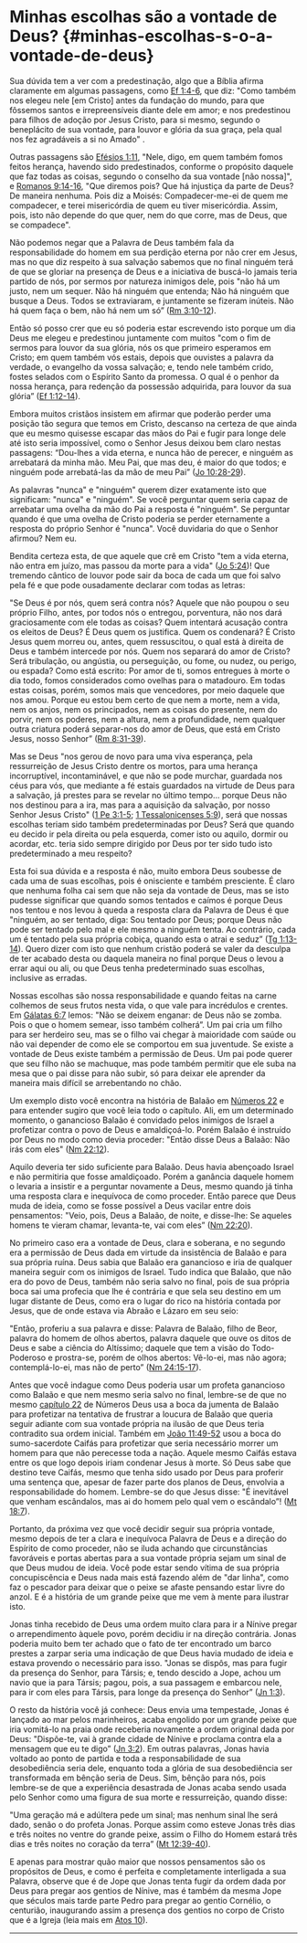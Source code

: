 # Minhas escolhas são a vontade de Deus? {#minhas-escolhas-s-o-a-vontade-de-deus}

Sua dúvida tem a ver com a predestinação, algo que a Bíblia afirma claramente em algumas passagens, como [Ef 1:4-6](http://bibliaonline.com.br/acf/ef/1/4-6), que diz: &quot;Como também nos elegeu nele [em Cristo] antes da fundação do mundo, para que fôssemos santos e irrepreensíveis diante dele em amor; e nos predestinou para filhos de adoção por Jesus Cristo, para si mesmo, segundo o beneplácito de sua vontade, para louvor e glória da sua graça, pela qual nos fez agradáveis a si no Amado&quot; .

Outras passagens são [Efésios 1:11](http://bibliaonline.com.br/acf/ef/1/11), &quot;Nele, digo, em quem também fomos feitos herança, havendo sido predestinados, conforme o propósito daquele que faz todas as coisas, segundo o conselho da sua vontade [não nossa]&quot;, e [Romanos 9:14-16](http://bibliaonline.com.br/acf/rm/9/14-16), &quot;Que diremos pois? Que há injustiça da parte de Deus? De maneira nenhuma. Pois diz a Moisés: Compadecer-me-ei de quem me compadecer, e terei misericórdia de quem eu tiver misericórdia. Assim, pois, isto não depende do que quer, nem do que corre, mas de Deus, que se compadece&quot;.

Não podemos negar que a Palavra de Deus também fala da responsabilidade do homem em sua perdição eterna por não crer em Jesus, mas no que diz respeito à sua salvação sabemos que no final ninguém terá de que se gloriar na presença de Deus e a iniciativa de buscá-lo jamais teria partido de nós, por sermos por natureza inimigos dele, pois &quot;não há um justo, nem um sequer. Não há ninguém que entenda; Não há ninguém que busque a Deus. Todos se extraviaram, e juntamente se fizeram inúteis. Não há quem faça o bem, não há nem um só” ([Rm 3:10-12](http://bibliaonline.com.br/acf/rm/3/10-12)).

Então só posso crer que eu só poderia estar escrevendo isto porque um dia Deus me elegeu e predestinou juntamente com muitos &quot;com o fim de sermos para louvor da sua glória, nós os que primeiro esperamos em Cristo; em quem também vós estais, depois que ouvistes a palavra da verdade, o evangelho da vossa salvação; e, tendo nele também crido, fostes selados com o Espírito Santo da promessa. O qual é o penhor da nossa herança, para redenção da possessão adquirida, para louvor da sua glória” ([Ef 1:12-14](http://bibliaonline.com.br/acf/ef/1/12-14)).

Embora muitos cristãos insistem em afirmar que poderão perder uma posição tão segura que temos em Cristo, descanso na certeza de que ainda que eu mesmo quisesse escapar das mãos do Pai e fugir para longe dele até isto seria impossível, como o Senhor Jesus deixou bem claro nestas passagens: “Dou-lhes a vida eterna, e nunca hão de perecer, e ninguém as arrebatará da minha mão. Meu Pai, que mas deu, é maior do que todos; e ninguém pode arrebatá-las da mão de meu Pai” ([Jo 10:28-29](http://bibliaonline.com.br/acf/jo/10/28-29)).

As palavras &quot;nunca&quot; e &quot;ninguém&quot; querem dizer exatamente isto que significam: &quot;nunca&quot; e &quot;ninguém&quot;. Se você perguntar quem seria capaz de arrebatar uma ovelha da mão do Pai a resposta é &quot;ninguém&quot;. Se perguntar quando é que uma ovelha de Cristo poderia se perder eternamente a resposta do próprio Senhor é &quot;nunca&quot;. Você duvidaria do que o Senhor afirmou? Nem eu.

Bendita certeza esta, de que aquele que crê em Cristo &quot;tem a vida eterna, não entra em juízo, mas passou da morte para a vida&quot; ([Jo 5:24](http://bibliaonline.com.br/acf/jo/5/24))! Que tremendo cântico de louvor pode sair da boca de cada um que foi salvo pela fé e que pode ousadamente declarar com todas as letras:

&quot;Se Deus é por nós, quem será contra nós? Aquele que não poupou o seu próprio Filho, antes, por todos nós o entregou, porventura, não nos dará graciosamente com ele todas as coisas? Quem intentará acusação contra os eleitos de Deus? É Deus quem os justifica. Quem os condenará? É Cristo Jesus quem morreu ou, antes, quem ressuscitou, o qual está à direita de Deus e também intercede por nós. Quem nos separará do amor de Cristo? Será tribulação, ou angústia, ou perseguição, ou fome, ou nudez, ou perigo, ou espada? Como está escrito: Por amor de ti, somos entregues à morte o dia todo, fomos considerados como ovelhas para o matadouro. Em todas estas coisas, porém, somos mais que vencedores, por meio daquele que nos amou. Porque eu estou bem certo de que nem a morte, nem a vida, nem os anjos, nem os principados, nem as coisas do presente, nem do porvir, nem os poderes, nem a altura, nem a profundidade, nem qualquer outra criatura poderá separar-nos do amor de Deus, que está em Cristo Jesus, nosso Senhor” ([Rm 8:31-39](http://bibliaonline.com.br/acf/rm/8/31-39)).

Mas se Deus &quot;nos gerou de novo para uma viva esperança, pela ressurreição de Jesus Cristo dentre os mortos, para uma herança incorruptível, incontaminável, e que não se pode murchar, guardada nos céus para vós, que mediante a fé estais guardados na virtude de Deus para a salvação, já prestes para se revelar no último tempo... porque Deus não nos destinou para a ira, mas para a aquisição da salvação, por nosso Senhor Jesus Cristo&quot; ([1 Pe 3:1-5](http://bibliaonline.com.br/acf/1pe/3/1-5); [1 Tessalonicenses 5:9](http://bibliaonline.com.br/acf/1ts/5/9)), será que nossas escolhas teriam sido também predeterminadas por Deus? Será que quando eu decido ir pela direita ou pela esquerda, comer isto ou aquilo, dormir ou acordar, etc. teria sido sempre dirigido por Deus por ter sido tudo isto predeterminado a meu respeito?

Esta foi sua dúvida e a resposta é não, muito embora Deus soubesse de cada uma de suas escolhas, pois é onisciente e também presciente. É claro que nenhuma folha cai sem que não seja da vontade de Deus, mas se isto pudesse significar que quando somos tentados e caímos é porque Deus nos tentou e nos levou à queda a resposta clara da Palavra de Deus é que &quot;ninguém, ao ser tentado, diga: Sou tentado por Deus; porque Deus não pode ser tentado pelo mal e ele mesmo a ninguém tenta. Ao contrário, cada um é tentado pela sua própria cobiça, quando esta o atrai e seduz” ([Tg 1:13-14](http://bibliaonline.com.br/acf/tg/1/13-14)). Quero dizer com isto que nenhum cristão poderá se valer da desculpa de ter acabado desta ou daquela maneira no final porque Deus o levou a errar aqui ou ali, ou que Deus tenha predeterminado suas escolhas, inclusive as erradas.

Nossas escolhas são nossa responsabilidade e quando feitas na carne colhemos de seus frutos nesta vida, o que vale para incrédulos e crentes. Em [Gálatas 6:7](http://bibliaonline.com.br/acf/gl/6/7) lemos: &quot;Não se deixem enganar: de Deus não se zomba. Pois o que o homem semear, isso também colherá”. Um pai cria um filho para ser herdeiro seu, mas se o filho vai chegar à maioridade com saúde ou não vai depender de como ele se comportou em sua juventude. Se existe a vontade de Deus existe também a permissão de Deus. Um pai pode querer que seu filho não se machuque, mas pode também permitir que ele suba na mesa que o pai disse para não subir, só para deixar ele aprender da maneira mais difícil se arrebentando no chão.

Um exemplo disto você encontra na história de Balaão em [Números 22](http://bibliaonline.com.br/acf/nm/22) e para entender sugiro que você leia todo o capítulo. Ali, em um determinado momento, o ganancioso Balaão é convidado pelos inimigos de Israel a profetizar contra o povo de Deus e amaldiçoá-lo. Porém Balaão é instruído por Deus no modo como devia proceder: &quot;Então disse Deus a Balaão: Não irás com eles&quot; ([Nm 22:12](http://bibliaonline.com.br/acf/nm/22/12)).

Aquilo deveria ter sido suficiente para Balaão. Deus havia abençoado Israel e não permitiria que fosse amaldiçoado. Porém a ganância daquele homem o levaria a insistir e a perguntar novamente a Deus, mesmo quando já tinha uma resposta clara e inequívoca de como proceder. Então parece que Deus muda de ideia, como se fosse possível a Deus vacilar entre dois pensamentos: &quot;Veio, pois, Deus a Balaão, de noite, e disse-lhe: Se aqueles homens te vieram chamar, levanta-te, vai com eles” ([Nm 22:20](http://bibliaonline.com.br/acf/nm/22/20)).

No primeiro caso era a vontade de Deus, clara e soberana, e no segundo era a permissão de Deus dada em virtude da insistência de Balaão e para sua própria ruína. Deus sabia que Balaão era ganancioso e iria de qualquer maneira seguir com os inimigos de Israel. Tudo indica que Balaão, que não era do povo de Deus, também não seria salvo no final, pois de sua própria boca sai uma profecia que lhe é contrária e que sela seu destino em um lugar distante de Deus, como era o lugar do rico na história contada por Jesus, que de onde estava via Abraão e Lázaro em seu seio:

&quot;Então, proferiu a sua palavra e disse: Palavra de Balaão, filho de Beor, palavra do homem de olhos abertos, palavra daquele que ouve os ditos de Deus e sabe a ciência do Altíssimo; daquele que tem a visão do Todo-Poderoso e prostra-se, porém de olhos abertos: Vê-lo-ei, mas não agora; contemplá-lo-ei, mas não de perto” ([Nm 24:15-17](http://bibliaonline.com.br/acf/nm/24/15-17)).

Antes que você indague como Deus poderia usar um profeta ganancioso como Balaão e que nem mesmo seria salvo no final, lembre-se de que no mesmo [capítulo 22](http://bibliaonline.com.br/acf/nm/22) de Números Deus usa a boca da jumenta de Balaão para profetizar na tentativa de frustrar a loucura de Balaão que queria seguir adiante com sua vontade própria na ilusão de que Deus teria contradito sua ordem inicial. Também em [João 11:49-52](http://bibliaonline.com.br/acf/jo/11/49-52) usou a boca do sumo-sacerdote Caifás para profetizar que seria necessário morrer um homem para que não perecesse toda a nação. Aquele mesmo Caifás estava entre os que logo depois iriam condenar Jesus à morte. Só Deus sabe que destino teve Caifás, mesmo que tenha sido usado por Deus para proferir uma sentença que, apesar de fazer parte dos planos de Deus, envolvia a responsabilidade do homem. Lembre-se do que Jesus disse: &quot;É inevitável que venham escândalos, mas ai do homem pelo qual vem o escândalo”! ([Mt 18:7](http://bibliaonline.com.br/acf/mt/18/7)).

Portanto, da próxima vez que você decidir seguir sua própria vontade, mesmo depois de ter a clara e inequívoca Palavra de Deus e a direção do Espírito de como proceder, não se iluda achando que circunstâncias favoráveis e portas abertas para a sua vontade própria sejam um sinal de que Deus mudou de ideia. Você pode estar sendo vítima de sua própria concupiscência e Deus nada mais está fazendo além de &quot;dar linha&quot;, como faz o pescador para deixar que o peixe se afaste pensando estar livre do anzol. E é a história de um grande peixe que me vem à mente para ilustrar isto.

Jonas tinha recebido de Deus uma ordem muito clara para ir a Nínive pregar o arrependimento àquele povo, porém decidiu ir na direção contrária. Jonas poderia muito bem ter achado que o fato de ter encontrado um barco prestes a zarpar seria uma indicação de que Deus havia mudado de ideia e estava provendo o necessário para isso. &quot;Jonas se dispôs, mas para fugir da presença do Senhor, para Társis; e, tendo descido a Jope, achou um navio que ia para Társis; pagou, pois, a sua passagem e embarcou nele, para ir com eles para Társis, para longe da presença do Senhor” ([Jn 1:3](http://bibliaonline.com.br/acf/jn/1/3)).

O resto da história você já conhece: Deus envia uma tempestade, Jonas é lançado ao mar pelos marinheiros, acaba engolido por um grande peixe que iria vomitá-lo na praia onde receberia novamente a ordem original dada por Deus: &quot;Dispõe-te, vai à grande cidade de Nínive e proclama contra ela a mensagem que eu te digo” ([Jn 3:2](http://bibliaonline.com.br/acf/jn/3/2)). Em outras palavras, Jonas havia voltado ao ponto de partida e toda a responsabilidade de sua desobediência seria dele, enquanto toda a glória de sua desobediência ser transformada em bênção seria de Deus. Sim, bênção para nós, pois lembre-se de que a experiência desastrada de Jonas acaba sendo usada pelo Senhor como uma figura de sua morte e ressurreição, quando disse:

&quot;Uma geração má e adúltera pede um sinal; mas nenhum sinal lhe será dado, senão o do profeta Jonas. Porque assim como esteve Jonas três dias e três noites no ventre do grande peixe, assim o Filho do Homem estará três dias e três noites no coração da terra” ([Mt 12:39-40](http://bibliaonline.com.br/acf/mt/12/39-40)).

E apenas para mostrar quão maior que nossos pensamentos são os propósitos de Deus, e como é perfeita e completamente interligada a sua Palavra, observe que é de Jope que Jonas tenta fugir da ordem dada por Deus para pregar aos gentios de Nínive, mas é também da mesma Jope que séculos mais tarde parte Pedro para pregar ao gentio Cornélio, o centurião, inaugurando assim a presença dos gentios no corpo de Cristo que é a Igreja (leia mais em [Atos 10](http://bibliaonline.com.br/acf/atos/10)).

*****